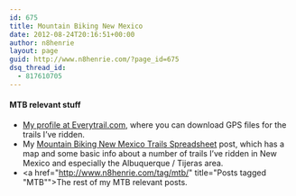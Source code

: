 ```yaml
---
id: 675
title: Mountain Biking New Mexico
date: 2012-08-24T20:16:51+00:00
author: n8henrie
layout: page
guid: http://www.n8henrie.com/?page_id=675
dsq_thread_id:
  - 817610705
---
```

#### MTB relevant stuff

  * <a href="http://www.everytrail.com/profile.php?user_id=357230" title="My profile at Everytrail.com" target="_blank">My profile at Everytrail.com</a>, where you can download GPS files for the trails I&#8217;ve ridden.
  * My [Mountain Biking New Mexico Trails Spreadsheet](http://www.n8henrie.com/2012/02/mtb-new-mexico-trails-spreadsheet/ "Mountain Biking New Mexico Trails Spreadsheet") post, which has a map and some basic info about a number of trails I&#8217;ve ridden in New Mexico and especially the Albuquerque / Tijeras area.
  * <a href="http://www.n8henrie.com/tag/mtb/" title="Posts tagged "MTB"">The rest of my MTB relevant posts.</a>